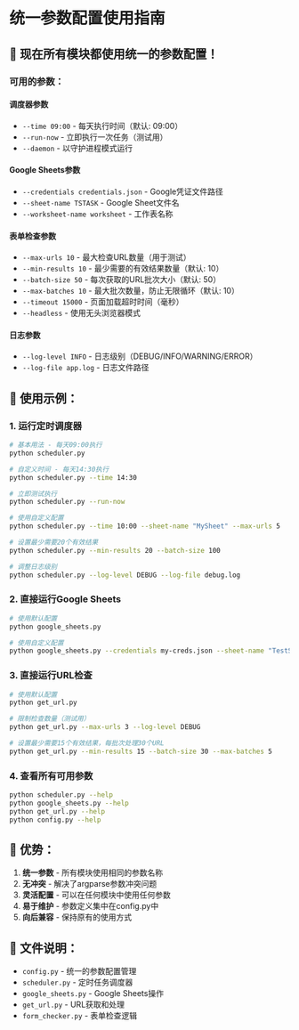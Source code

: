 # 统一参数配置使用指南

## 🎯 **现在所有模块都使用统一的参数配置！**

### **可用的参数：**

#### **调度器参数**
- `--time 09:00` - 每天执行时间（默认: 09:00）
- `--run-now` - 立即执行一次任务（测试用）
- `--daemon` - 以守护进程模式运行

#### **Google Sheets参数**
- `--credentials credentials.json` - Google凭证文件路径
- `--sheet-name TSTASK` - Google Sheet文件名
- `--worksheet-name worksheet` - 工作表名称

#### **表单检查参数**
- `--max-urls 10` - 最大检查URL数量（用于测试）
- `--min-results 10` - 最少需要的有效结果数量（默认: 10）
- `--batch-size 50` - 每次获取的URL批次大小（默认: 50）
- `--max-batches 10` - 最大批次数量，防止无限循环（默认: 10）
- `--timeout 15000` - 页面加载超时时间（毫秒）
- `--headless` - 使用无头浏览器模式

#### **日志参数**
- `--log-level INFO` - 日志级别（DEBUG/INFO/WARNING/ERROR）
- `--log-file app.log` - 日志文件路径

## 🚀 **使用示例：**

### **1. 运行定时调度器**
```bash
# 基本用法 - 每天09:00执行
python scheduler.py

# 自定义时间 - 每天14:30执行
python scheduler.py --time 14:30

# 立即测试执行
python scheduler.py --run-now

# 使用自定义配置
python scheduler.py --time 10:00 --sheet-name "MySheet" --max-urls 5

# 设置最少需要20个有效结果
python scheduler.py --min-results 20 --batch-size 100

# 调整日志级别
python scheduler.py --log-level DEBUG --log-file debug.log
```

### **2. 直接运行Google Sheets**
```bash
# 使用默认配置
python google_sheets.py

# 使用自定义配置
python google_sheets.py --credentials my-creds.json --sheet-name "TestSheet"
```

### **3. 直接运行URL检查**
```bash
# 使用默认配置
python get_url.py

# 限制检查数量（测试用）
python get_url.py --max-urls 3 --log-level DEBUG

# 设置最少需要15个有效结果，每批次处理30个URL
python get_url.py --min-results 15 --batch-size 30 --max-batches 5
```

### **4. 查看所有可用参数**
```bash
python scheduler.py --help
python google_sheets.py --help
python get_url.py --help
python config.py --help
```

## 🎉 **优势：**

1. **统一参数** - 所有模块使用相同的参数名称
2. **无冲突** - 解决了argparse参数冲突问题
3. **灵活配置** - 可以在任何模块中使用任何参数
4. **易于维护** - 参数定义集中在config.py中
5. **向后兼容** - 保持原有的使用方式

## 📁 **文件说明：**

- `config.py` - 统一的参数配置管理
- `scheduler.py` - 定时任务调度器
- `google_sheets.py` - Google Sheets操作
- `get_url.py` - URL获取和处理
- `form_checker.py` - 表单检查逻辑
